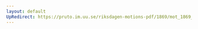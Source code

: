 ```yaml
---
layout: default
UpRedirect: https://pruto.im.uu.se/riksdagen-motions-pdf/1869/mot_1869__ak__169/mot_1869__ak__169-004.pdf
---
```

